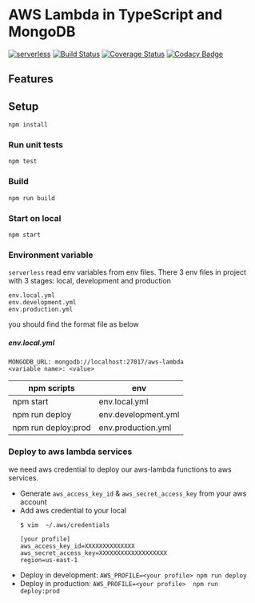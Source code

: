 # AWS Lambda in TypeScript and MongoDB

[![serverless](http://public.serverless.com/badges/v3.svg)](http://www.serverless.com)
[![Build Status](https://travis-ci.com/smisy/aws-lambda-boilerplate.svg?branch=master)](https://travis-ci.com/smisy/aws-lambda-boilerplate)
[![Coverage Status](https://coveralls.io/repos/github/smisy/aws-lambda-boilerplate/badge.svg?branch=master)](https://coveralls.io/github/smisy/aws-lambda-boilerplate?branch=master)
[![Codacy Badge](https://api.codacy.com/project/badge/Grade/5abc44743daf4074ac8b1e8096b0e6ee)](https://www.codacy.com/app/thanhtruong0315/aws-lambda-boilerplate?utm_source=github.com&amp;utm_medium=referral&amp;utm_content=smisy/aws-lambda-boilerplate&amp;utm_campaign=Badge_Grade)
## Features

## Setup
```
npm install
```

### Run unit tests
```
npm test
```

### Build
```
npm run build
```

### Start on local
```
npm start
```

### Environment variable
`serverless` read env variables from env files. There 3 env files in project with 3 stages: local, development and production
```
env.local.yml
env.development.yml
env.production.yml
```

you should find the format file as below

##### env.local.yml
```
MONGODB_URL: mongodb://localhost:27017/aws-lambda
<variable name>: <value>
```

| npm scripts         | env                 |
|---------------------|---------------------|
| npm start           | env.local.yml       |
| npm run deploy      | env.development.yml |
| npm run deploy:prod | env.production.yml  |

### Deploy to aws lambda services

we need aws credential to deploy our aws-lambda functions to aws services.
* Generate `aws_access_key_id` & `aws_secret_access_key` from your aws account
* Add aws credential to your local
  ```
  $ vim  ~/.aws/credentials

  [your profile]
  aws_access_key_id=XXXXXXXXXXXXXX
  aws_secret_access_key=XXXXXXXXXXXXXXXXXXX
  region=us-east-1
  ```
* Deploy in development: `AWS_PROFILE=<your profile> npm run deploy`
* Deploy in production: `AWS_PROFILE=<your profile>  npm run deploy:prod`

